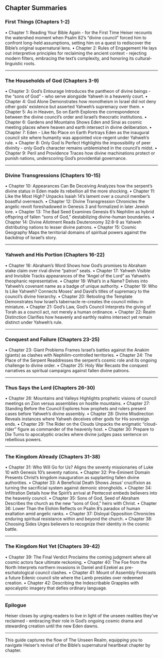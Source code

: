 ## Chapter Summaries

### First Things (Chapters 1-2)

• Chapter 1: Reading Your Bible Again - for the First Time
Heiser recounts the watershed moment when Psalm 82’s “divine council” forced him to confront long-held assumptions, setting him on a quest to rediscover the Bible’s original supernatural lens.
• Chapter 2: Rules of Engagement
He lays out interpretive principles for reclaiming the ancient context - rejecting modern filters, embracing the text’s complexity, and honoring its cultural-linguistic roots.

---

### The Households of God (Chapters 3-9)

• Chapter 3: God’s Entourage
Introduces the pantheon of divine beings - the “sons of God” - who serve alongside Yahweh in a heavenly court.
• Chapter 4: God Alone
Demonstrates how monotheism in Israel did not deny other gods’ existence but asserted Yahweh’s supremacy over them.
• Chapter 5: As in Heaven, So on Earth
Explores the correspondence between the divine council’s order and Israel’s theocratic institutions.
• Chapter 6: Gardens and Mountains
Shows Eden and Sinai as cosmic meeting places where heaven and earth intersect in divine deliberation.
• Chapter 7: Eden - Like No Place on Earth
Portrays Eden as the inaugural council site where humanity was appointed vice-regent under Yahweh’s rule.
• Chapter 8: Only God Is Perfect
Highlights the impossibility of peer divinity - only God’s character remains unblemished in the council’s midst.
• Chapter 9: Peril and Providence
Traces how divine machinations protect or punish nations, underscoring God’s providential governance.

---

### Divine Transgressions (Chapters 10-15)

• Chapter 10: Appearances Can Be Deceiving
Analyzes how the serpent’s divine status in Eden made its rebellion all the more shocking.
• Chapter 11: Like the Most High?
Unpacks Isaiah 14’s lament over a council member’s boastful overreach.
• Chapter 12: Divine Transgression
Chronicles the angelic revolt foreshadowed in Genesis 3 and formalized in later Jewish lore.
• Chapter 13: The Bad Seed
Examines Genesis 6’s Nephilim as hybrid offspring of fallen “sons of God,” destabilizing divine-human boundaries.
• Chapter 14: Divine Allotment
Reads Deuteronomy 32:8-9 as Yahweh distributing nations to lesser divine patrons.
• Chapter 15: Cosmic Geography
Maps the territorial domains of spiritual powers against the backdrop of Israel’s story.

---

### Yahweh and His Portion (Chapters 16-22)

• Chapter 16: Abraham’s Word
Shows how God’s promises to Abraham stake claim over rival divine “patron” seats.
• Chapter 17: Yahweh Visible and Invisible
Tracks appearances of the “Angel of the Lord” as Yahweh’s theophanic representative.
• Chapter 18: What’s in a Name?
Delves into Yahweh’s covenant name as a badge of unique authority.
• Chapter 19: Who Is Like Yahweh?
Connects Moses’ and David’s titles of supremacy to the council’s divine hierarchy.
• Chapter 20: Retooling the Template
Demonstrates how Israel’s tabernacle re-creates the council milieu in miniature.
• Chapter 21: God’s Law, God’s Council
Interprets the giving of Torah as a council act, not merely a human ordinance.
• Chapter 22: Realm Distinction
Clarifies how heavenly and earthly realms intersect yet remain distinct under Yahweh’s rule.

---

### Conquest and Failure (Chapters 23-25)

• Chapter 23: Giant Problems
Frames Israel’s battles against the Anakim (giants) as clashes with Nephilim-controlled territories.
• Chapter 24: The Place of the Serpent
Readdresses the serpent’s cosmic role and its ongoing challenge to divine order.
• Chapter 25: Holy War
Recasts the conquest narratives as spiritual campaigns against fallen divine patrons.

---

### Thus Says the Lord (Chapters 26-30)

• Chapter 26: Mountains and Valleys
Highlights prophetic visions of council meetings on Zion versus assemblies on hostile mountains.
• Chapter 27: Standing Before the Council
Explores how prophets and rulers present cases before Yahweh’s divine assembly.
• Chapter 28: Divine Misdirection
Reveals instances where Yahweh deceives other gods for His sovereign ends.
• Chapter 29: The Rider on the Clouds
Unpacks the enigmatic “cloud-rider” figure as commander of the heavenly host.
• Chapter 30: Prepare to Die
Turns to apocalyptic oracles where divine judges pass sentence on rebellious powers.

---

### The Kingdom Already (Chapters 31-38)

• Chapter 31: Who Will Go for Us?
Aligns the seventy missionaries of Luke 10 with Genesis 10’s seventy nations.
• Chapter 32: Pre-Eminent Domain
Presents Christ’s kingdom inauguration as supplanting fallen divine authorities.
• Chapter 33: A Beneficial Death
Shows Jesus’ crucifixion as turning the sacrificial system against demonic strongholds.
• Chapter 34: Infiltration
Details how the Spirit’s arrival at Pentecost embeds believers into the heavenly council.
• Chapter 35: Sons of God, Seed of Abraham
Describes the church as the new “sons of God,” heirs with Christ.
• Chapter 36: Lower Than the Elohim
Reflects on Psalm 8’s paradox of human exaltation amid angelic ranks.
• Chapter 37: Disloyal Opposition
Chronicles enduring spiritual resistance within and beyond the church.
• Chapter 38: Choosing Sides
Urges believers to recognize their identity in the cosmic battle.

---

### The Kingdom Not Yet (Chapters 39-42)

• Chapter 39: The Final Verdict
Proclaims the coming judgment where all cosmic actors face ultimate reckoning.
• Chapter 40: The Foe from the North
Interprets northern invasions in Daniel and Ezekiel as pre-eschatological council clashes.
• Chapter 41: Mount of Assembly
Forecasts a future Edenic council site where the Lamb presides over redeemed creation.
• Chapter 42: Describing the Indescribable
Grapples with apocalyptic imagery that defies ordinary language.

---

### Epilogue

Heiser closes by urging readers to live in light of the unseen realities they’ve reclaimed - embracing their role in God’s ongoing cosmic drama and stewarding creation until the new Eden dawns.

---

This guide captures the flow of The Unseen Realm, equipping you to navigate Heiser’s revival of the Bible’s supernatural heartbeat chapter by chapter.
